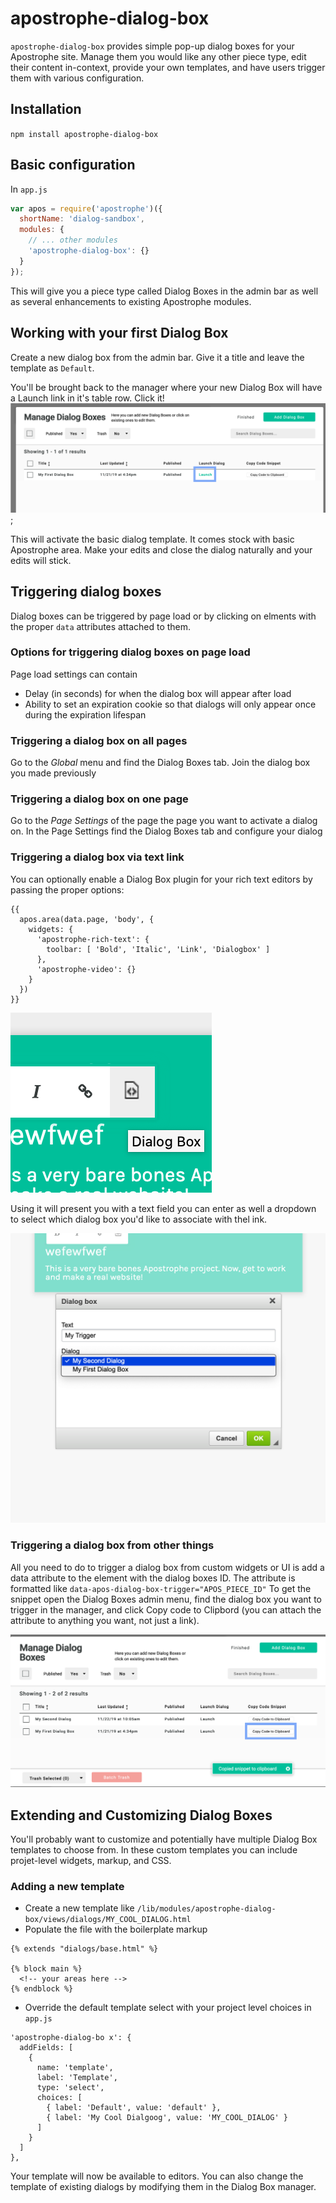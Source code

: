 # apostrophe-dialog-box
`apostrophe-dialog-box` provides simple pop-up dialog boxes for your Apostrophe site. Manage them you would like any other piece type, edit their content in-context, provide your own templates, and have users trigger them with various configuration.

## Installation

`npm install apostrophe-dialog-box`

## Basic configuration

In `app.js`

```js
var apos = require('apostrophe')({
  shortName: 'dialog-sandbox',
  modules: {
    // ... other modules
    'apostrophe-dialog-box': {}
  }
});
```

This will give you a piece type called Dialog Boxes in the admin bar as well as several enhancements to existing Apostrophe modules.

## Working with your first Dialog Box

Create a new dialog box from the admin bar. Give it a title and leave the template as `Default`.

You'll be brought back to the manager where your new Dialog Box will have a Launch link in it's table row. Click it!
![Launch the dialog](/images/apos-dialog-launch.png);

This will activate the basic dialog template. It comes stock with basic Apostrophe area. Make your edits and close the dialog naturally and your edits will stick.

## Triggering dialog boxes

Dialog boxes can be triggered by page load or by clicking on elments with the proper `data` attributes attached to them.

### Options for triggering dialog boxes on page load

Page load settings can contain
- Delay (in seconds) for when the dialog box will appear after load
- Ability to set an expiration cookie so that dialogs will only appear once during the expiration lifespan

### Triggering a dialog box on all pages

Go to the *Global* menu and find the Dialog Boxes tab. Join the dialog box you made previously

### Triggering a dialog box on one page

Go to the *Page Settings* of the page the page you want to activate a dialog on. In the Page Settings find the Dialog Boxes tab and configure your dialog

### Triggering a dialog box via text link

You can optionally enable a Dialog Box plugin for your rich text editors by passing the proper options:

```nunjucks
{{ 
  apos.area(data.page, 'body', { 
    widgets: {
      'apostrophe-rich-text': {
        toolbar: [ 'Bold', 'Italic', 'Link', 'Dialogbox' ]
      },
      'apostrophe-video': {}
    }
  }) 
}}
```

![Dialog box icon](/images/dialog-icon.png)

Using it will present you with a text field you can enter as well a dropdown to select which dialog box you'd like to associate with thel ink.

![Dialog box rich text editor](/images/editor.png)

### Triggering a dialog box from other things

All you need to do to trigger a dialog box from custom widgets or UI is add a data attribute to the element with the dialog boxes ID. The attribute is formatted like `data-apos-dialog-box-trigger="APOS_PIECE_ID"` To get the snippet open the Dialog Boxes admin menu, find the dialog box you want to trigger in the manager, and click Copy code to Clipbord (you can attach the attribute to anything you want, not just a link).

![Copy to clipboard](/images/clipboard.png)

## Extending and Customizing Dialog Boxes

You'll probably want to customize and potentially have multiple Dialog Box templates to choose from. In these custom templates you can include projet-level widgets, markup, and CSS.

### Adding a new template

- Create a new template like `/lib/modules/apostrophe-dialog-box/views/dialogs/MY_COOL_DIALOG.html`
- Populate the file with the boilerplate markup
```
{% extends "dialogs/base.html" %}

{% block main %}
  <!-- your areas here -->
{% endblock %}
```
- Override the default template select with your project level choices
in `app.js`

```
'apostrophe-dialog-bo x': {
  addFields: [
    {
      name: 'template',
      label: 'Template',
      type: 'select',
      choices: [
        { label: 'Default', value: 'default' },
        { label: 'My Cool Dialgoog', value: 'MY_COOL_DIALOG' }
      ]
    }
  ]
},
```

Your template will now be available to editors. You can also change the template of existing dialogs by modifying them in the Dialog Box manager.